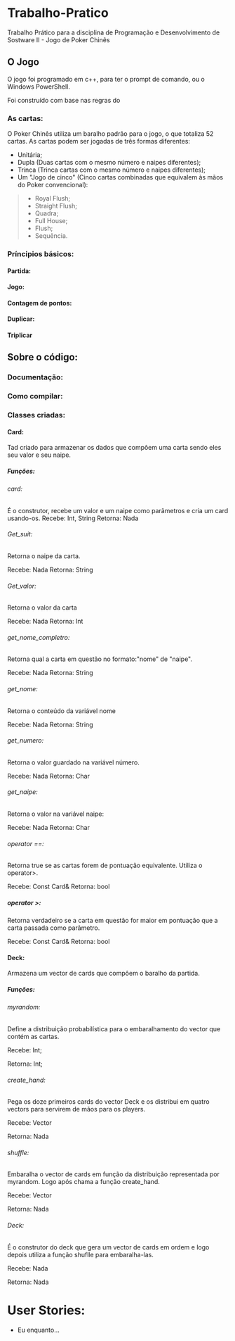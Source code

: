 # Trabalho-Pratico
Trabalho Prático para a disciplina de Programação e Desenvolvimento de Sostware II - Jogo de Poker Chinês

## O Jogo ##

O jogo foi programado em c++, para ter o prompt de comando, ou o Windows PowerShell.

Foi construído com base nas regras do

### As cartas: ##

O Poker Chinês utiliza um baralho padrão para o jogo, o que totaliza 52 cartas. As cartas podem ser jogadas de três formas diferentes:
 * Unitária;
* Dupla (Duas cartas com o mesmo número e naipes diferentes);
* Trinca (Trinca cartas com o mesmo número e naipes diferentes);
* Um "Jogo de cinco" (Cinco cartas combinadas que equivalem às mãos do Poker convencional):
> * Royal Flush;
> * Straight Flush;
> * Quadra;
> * Full House;
> * Flush;
> * Sequência.


### Príncipios básicos: ###
#### Partida: ####

#### Jogo: ####

#### Contagem de pontos: ####

#### Duplicar: ####

#### Triplicar ####

## Sobre o código: ##

### Documentação: ###

### Como compilar: ##

### Classes criadas: ###

#### Card:
Tad criado para armazenar os dados que compôem uma carta sendo eles seu valor e seu naipe.
##### Funções:
###### card:
É o construtor, recebe um valor e um naipe como parãmetros e cria um card usando-os.
Recebe: Int, String
Retorna: Nada

###### Get_suit:
Retorna o naipe da carta.

Recebe: Nada
Retorna: String

###### Get_valor:
Retorna o valor da carta

Recebe: Nada
Retorna: Int

###### get_nome_completro:
Retorna qual a carta em questão no formato:"nome" de "naipe".

Recebe: Nada
Retorna: String

###### get_nome:
Retorna o conteúdo da variável nome

Recebe: Nada
Retorna: String 

###### get_numero:
Retorna o valor guardado na variável número.

Recebe: Nada
Retorna: Char
######  get_naipe:
Retorna o valor na variável naipe:

Recebe: Nada
Retorna: Char
###### operator ==:
Retorna true se as cartas forem de pontuação equivalente. Utiliza o operator>.

Recebe: Const Card&
Retorna: bool

##### operator >:
Retorna verdadeiro se a carta em questão for maior em pontuação que a carta passada como parâmetro.

Recebe: Const Card&
Retorna: bool



#### Deck:
Armazena um vector de cards que compôem o baralho da partida.
##### Funções:
###### myrandom:
Define a distribuição probabilística para o embaralhamento do vector que contém as cartas.

Recebe: Int;

Retorna: Int;

###### create_hand:
Pega os doze primeiros cards do vector Deck e os distribui em quatro vectors para servirem de mãos para os players.

Recebe: Vector<card>
  
Retorna: Nada
###### shuffle:
Embaralha o vector de cards em função da distribuição representada por myrandom. Logo após chama a função create_hand.

Recebe: Vector<card>
  
Retorna: Nada
  
###### Deck:
É o construtor do deck que gera um vector de cards em ordem e logo depois utiliza a função shuflle para embaralha-las.

Recebe: Nada

Retorna: Nada

# User Stories:

- Eu enquanto...
